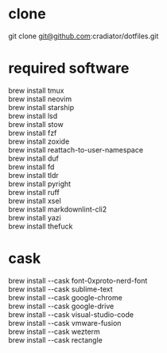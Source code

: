 # clone

git clone <git@github.com>:cradiator/dotfiles.git

# required software

brew install tmux  
brew install neovim  
brew install starship  
brew install lsd  
brew install stow  
brew install fzf  
brew install zoxide  
brew install reattach-to-user-namespace  
brew install duf  
brew install fd  
brew install tldr  
brew install pyright  
brew install ruff  
brew install xsel  
brew install markdownlint-cli2  
brew install yazi  
brew install thefuck

# cask

brew install --cask font-0xproto-nerd-font  
brew install --cask sublime-text  
brew install --cask google-chrome  
brew install --cask google-drive  
brew install --cask visual-studio-code  
brew install --cask vmware-fusion  
brew install --cask wezterm  
brew install --cask rectangle  
